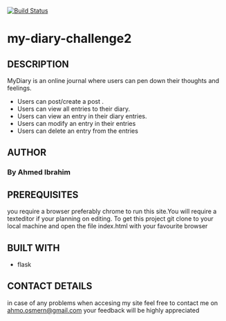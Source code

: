 [![Build Status](https://travis-ci.com/ahmo10/Diary-2.svg?branch=dev)](https://travis-ci.com/ahmo10/Diary-2)

# my-diary-challenge2
## DESCRIPTION
MyDiary is an online journal where users can pen down their thoughts and feelings. 
- Users can post/create a post .
- Users can view all entries to their diary.
- Users can view an entry in their diary entries.
- Users can  modify an entry in their entries
- Users can delete an entry from the entries



## AUTHOR
### By Ahmed Ibrahim
## PREREQUISITES
you require a browser preferably chrome to run this site.You will require a texteditor if your planning on editing.
To get this project git clone to your local machine and open the file index.html with your favourite browser
## BUILT WITH
- flask



## CONTACT DETAILS
in case of any problems when accesing my site feel free to contact me on ahmo.osmern@gmail.com your feedback will be highly appreciated
